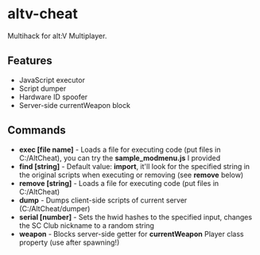 # altv-cheat

Multihack for alt:V Multiplayer.

## Features

* JavaScript executor
* Script dumper
* Hardware ID spoofer
* Server-side currentWeapon block

## Commands

* **exec [file name]** - Loads a file for executing code (put files in C:/AltCheat), you can try the **sample_modmenu.js** I provided
* **find [string]** - Default value: **import**, it'll look for the specified string in the original scripts when executing or removing (see **remove** below)
* **remove [string]** - Loads a file for executing code (put files in C:/AltCheat)
* **dump** - Dumps client-side scripts of current server (C:/AltCheat/dumper)
* **serial [number]** - Sets the hwid hashes to the specified input, changes the SC Club nickname to a random string
* **weapon** - Blocks server-side getter for **currentWeapon** Player class property (use after spawning!)

